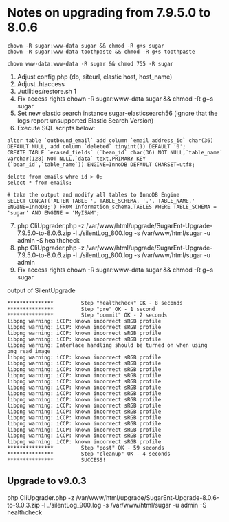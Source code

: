# Notes on upgrading from 7.9.5.0 to 8.0.6

```
chown -R sugar:www-data sugar && chmod -R g+s sugar
chown -R sugar:www-data toothpaste && chmod -R g+s toothpaste

chown www-data:www-data -R sugar && chmod 755 -R sugar
```

1. Adjust config.php (db, siteurl, elastic host, host_name)
2. Adjust .htaccess
3. ./utilities/restore.sh 1
4. Fix access rights chown -R sugar:www-data sugar && chmod -R g+s sugar
5. Set new elastic search instance sugar-elasticsearch56 (ignore that the logs report unsupported Elastic Search Version)
6. Execute SQL scripts below:

```
alter table `outbound_email` add column `email_address_id` char(36) DEFAULT NULL, add column `deleted` tinyint(1) DEFAULT '0';
CREATE TABLE `erased_fields` (`bean_id` char(36) NOT NULL,`table_name` varchar(128) NOT NULL,`data` text,PRIMARY KEY (`bean_id`,`table_name`)) ENGINE=InnoDB DEFAULT CHARSET=utf8;

delete from emails whre id > 0;
select * from emails;

# take the output and modify all tables to InnoDB Engine
SELECT CONCAT('ALTER TABLE ', TABLE_SCHEMA, '.', TABLE_NAME,' ENGINE=InnoDB;') FROM Information_schema.TABLES WHERE TABLE_SCHEMA = 'sugar' AND ENGINE = 'MyISAM'; 
```

7. php CliUpgrader.php -z /var/www/html/upgrade/SugarEnt-Upgrade-7.9.5.0-to-8.0.6.zip -l ./silentLog_800.log -s /var/www/html/sugar -u admin -S healthcheck
8. php CliUpgrader.php -z /var/www/html/upgrade/SugarEnt-Upgrade-7.9.5.0-to-8.0.6.zip -l ./silentLog_800.log -s /var/www/html/sugar -u admin
9. Fix access rights chown -R sugar:www-data sugar && chmod -R g+s sugar



output of SilentUpgrade
```
***************         Step "healthcheck" OK - 8 seconds
***************         Step "pre" OK - 1 second
***************         Step "commit" OK - 2 seconds
libpng warning: iCCP: known incorrect sRGB profile
libpng warning: iCCP: known incorrect sRGB profile
libpng warning: iCCP: known incorrect sRGB profile
libpng warning: iCCP: known incorrect sRGB profile
libpng warning: Interlace handling should be turned on when using png_read_image
libpng warning: iCCP: known incorrect sRGB profile
libpng warning: iCCP: known incorrect sRGB profile
libpng warning: iCCP: known incorrect sRGB profile
libpng warning: iCCP: known incorrect sRGB profile
libpng warning: iCCP: known incorrect sRGB profile
libpng warning: iCCP: known incorrect sRGB profile
libpng warning: iCCP: known incorrect sRGB profile
libpng warning: iCCP: known incorrect sRGB profile
libpng warning: iCCP: known incorrect sRGB profile
libpng warning: iCCP: known incorrect sRGB profile
libpng warning: iCCP: known incorrect sRGB profile
libpng warning: iCCP: known incorrect sRGB profile
libpng warning: iCCP: known incorrect sRGB profile
libpng warning: iCCP: known incorrect sRGB profile
libpng warning: iCCP: known incorrect sRGB profile
***************         Step "post" OK - 59 seconds
***************         Step "cleanup" OK - 4 seconds
***************         SUCCESS!
```


## Upgrade to v9.0.3

php CliUpgrader.php -z /var/www/html/upgrade/SugarEnt-Upgrade-8.0.6-to-9.0.3.zip -l ./silentLog_900.log -s /var/www/html/sugar -u admin -S healthcheck
